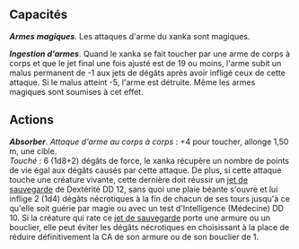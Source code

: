 ## Capacités
_**Armes magiques**_. Les attaques d'arme du xanka sont magiques.

_**Ingestion d'armes**_. Quand le xanka se fait toucher par une arme de corps à corps et que le jet final une fois ajusté est de 19 ou moins, l'arme subit un malus permanent de -1 aux jets de dégâts après avoir infligé ceux de cette attaque. Si le malus atteint -5, l'arme est détruite. Même les armes magiques sont soumises à cet effet.

## Actions
_**Absorber**_. _Attaque d'arme au corps à corps_ : +4 pour toucher, allonge 1,50 m, une cible.  
_Touché_ : 6 (1d8+2) dégâts de force, le xanka récupère un nombre de points de vie égal aux dégâts causés par cette attaque. De plus, si cette attaque touche une créature vivante, cette dernière doit réussir un [jet de sauvegarde](/utiliser-les-caracteristiques/#jets-de-sauvegarde) de Dextérité DD 12, sans quoi une plaie béante s'ouvre et lui inflige 2 (1d4) dégâts nécrotiques à la fin de chacun de ses tours jusqu'à ce qu'elle soit guérie par magie ou avec un test d'Intelligence (Médecine) DD 10. Si la créature qui rate ce [jet de sauvegarde](/utiliser-les-caracteristiques/#jets-de-sauvegarde) porte une armure ou un bouclier, elle peut éviter les dégâts nécrotiques en choisissant à la place de réduire définitivement la CA de son armure ou de son bouclier de 1.
